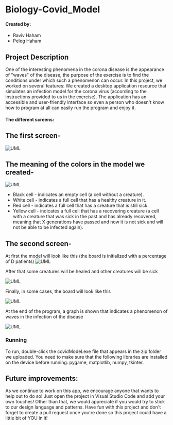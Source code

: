 # Biology-Covid_Model

#### Created by:
- Raviv Haham
- Peleg Haham

Project Description
-
One of the interesting phenomena in the corona disease is the appearance of "waves" of the disease, the purpose of the exercise is to find the conditions under which such a phenomenon can occur.
In this project, we worked on several features:
We created a desktop application resource that simulates an infection model for the corona virus (according to the instructions provided to us in the exercise).
The application has an accessible and user-friendly interface so even a person who doesn't know how to program at all can easily run the program and enjoy it.


#### The different screens:

The first screen-
-
![UML](https://imgur.com/W2JYspE.png)

The meaning of the colors in the model we created-
-
![UML](https://imgur.com/B4gpUN5.png)
- Black cell - indicates an empty cell (a cell without a creature).
- White cell - indicates a full cell that has a healthy creature in it.
- Red cell - indicates a full cell that has a creature that is still sick.
- Yellow cell - indicates a full cell that has a recovering creature (a cell with a creature that was sick in the past and has already recovered, meaning that X generations have passed and now it is not sick and will not be able to be infected again).

The second screen-
-
At first the model will look like this (the board is initialized with a percentage of D patients)
![UML](https://imgur.com/uVihqpr.png)

After that some creatures will be healed and other creatures will be sick

![UML](https://imgur.com/m1jHcpo.png)

Finally, in some cases, the board will look like this

![UML](https://imgur.com/KyhnEiF.png)

At the end of the program, a graph is shown that indicates a phenomenon of waves in the infection of the disease

![UML](https://imgur.com/1AdvLyv.png)



### Running
To run, double-click the covidModel.exe file that appears in the zip folder we uploaded.
You need to make sure that the following libraries are installed on the device before running:
pygame, matplotlib, numpy, tkinter.


## Future improvements:

As we continue to work on this app, we encourage anyone that wants to help out to do so!
Just open the project in Visual Studio Code and add your own touches!
Other than that, we would appreciate if you would try to stick to our design language and patterns.
Have fun with this project and don't forget to create a pull request once you're done so this project could have a little bit of YOU in it!
